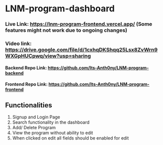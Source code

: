 # LNM-program-dashboard

### Live Link: https://lnm-program-frontend.vercel.app/ (Some features might not work due to ongoing changes)

### Video link: https://drive.google.com/file/d/1cxhqDKShqq25Lsx8ZvWrn9WXGpHUCpwq/view?usp=sharing

#### Backend Repo Link: https://github.com/Its-Anth0ny/LNM-program-backend

#### Frontend Repo Link: https://github.com/Its-Anth0ny/LNM-program-frontend

## Functionalities
1. Signup and Login Page
2. Search functionality in the dashboard
3. Add/ Delete Program
4. View the program without ability to edit
5. When clicked on edit all fields should be enabled for edit


